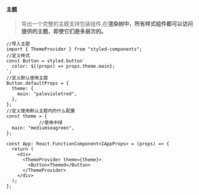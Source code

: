 #### 主题

> 导出一个完整的主题支持<theme provider>包装组件,在**渲染树中，所有样式组件都可以访问提供的主题，即使它们是多层次的。**

```react
//导入主题
import { ThemeProvider } from "styled-components";
//定义样式
const Button = styled.button`
  color: ${(props) => props.theme.main};
`;
//定义默认使用主题
Button.defaultProps = {
  theme: {
    main: "palevioletred",
  },
};
//定义使用默认主题内的什么配置
const theme = {
  			//使用中绿
  main: "mediumseagreen",
};

const App: React.FunctionComponent<IAppProps> = (props) => {
  return (
    <div>
      <ThemeProvider theme={theme}>
        <Button>Themed</Button>
      </ThemeProvider>
    </div>
  );
};
```

